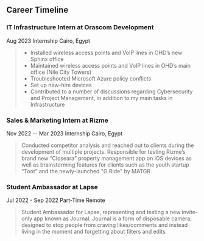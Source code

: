 ## Career Timeline

### IT Infrastructure Intern at Orascom Development
Aug 2023  Internship  Cairo, Egypt
> - Installed wireless access points and VoIP lines in OHD’s new Sphinx office
> - Maintained wireless access points and VoIP lines in OHD’s main office (Nile City Towers)
> - Troubleshooted Microsoft Azure policy conflicts
> - Set up new-hire devices
> - Contributed to a number of discussions regarding Cybersecurity and Project Management, in addition to my main tasks in Infrastructure

### Sales & Marketing Intern at Rizme
Nov 2022 -- Mar 2023  Internship  Cairo, Egypt
> Conducted competitor analysis and reached out to clients during the development of multiple projects. Responsible for testing Rizme’s brand new “Closeara” property management app on iOS devices as well as brainstorming features for clients such as the youth startup “Toot” and the newly-launched "G.Ride" by MATGR.

### Student Ambassador at Lapse
Jul 2022 - Sep 2022  Part-Time  Remote
> Student Ambassador for Lapse, representing and testing a new invite-only app known as Journal. Journal is a form of disposable camera, designed to stop people from craving likes/comments and instead living in the moment and forgetting about filters and edits.
